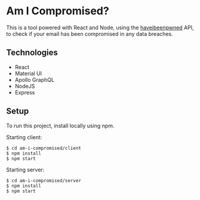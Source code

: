 # Am I Compromised?
This is a tool powered with React and Node, using the [haveibeenpwned](https://haveibeenpwned.com/) API, to check if your email has been compromised in any data breaches.

<!-- Add gif of quick demo of project -->

## Technologies
- React
- Material UI
- Apollo GraphQL
- NodeJS
- Express

## Setup
To run this project, install locally using npm.

Starting client:
```
$ cd am-i-compromised/client
$ npm install
$ npm start
```
Starting server:
```
$ cd am-i-compromised/server
$ npm install
$ npm start
```